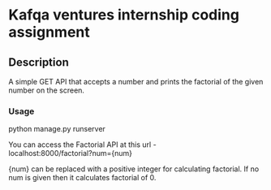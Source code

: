 # Kafqa ventures internship coding assignment

## Description

A simple GET API that accepts a number and prints the factorial of the given number
on the screen.

### Usage

python manage.py runserver

You can access the Factorial API at this url -  
localhost:8000/factorial?num={num}

{num} can be replaced with a positive integer for calculating factorial.
If no num is given then it calculates factorial of 0.
